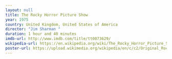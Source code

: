 ```yaml
---
layout: null
title: The Rocky Horror Picture Show
year: 1975
country: United Kingdom, United States of America
director: "Jim Sharman "
duration: 1 hour and 40 minutes
imdb-url: http://www.imdb.com/title/tt0073629/
wikipedia-url: https://en.wikipedia.org/wiki/The_Rocky_Horror_Picture_Show
poster-url: https://upload.wikimedia.org/wikipedia/en/c/c2/Original_Rocky_Horror_Picture_Show_poster.jpg
---
```

